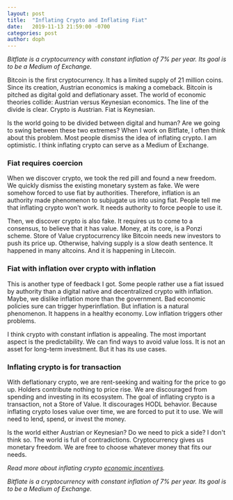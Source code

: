 ```yaml
---
layout: post
title:  "Inflating Crypto and Inflating Fiat"
date:   2019-11-13 21:59:00 -0700
categories: post
author: doph
---
```


*Bitflate is a cryptocurrency with constant inflation of 7% per year. Its goal is to be a Medium of Exchange.*

Bitcoin is the first cryptocurrency. It has a limited supply of 21 million coins. Since its creation, Austrian economics is making a comeback. Bitcoin is pitched as digital gold and deflationary asset. The world of economic theories collide: Austrian versus Keynesian economics. The line of the divide is clear. Crypto is Austrian. Fiat is Keynesian.

Is the world going to be divided between digital and human? Are we going to swing between these two extremes? When I work on Bitflate, I often think about this problem. Most people dismiss the idea of inflating crypto. I am optimistic. I think inflating crypto can serve as a Medium of Exchange.

### Fiat requires coercion

When we discover crypto, we took the red pill and found a new freedom. We quickly dismiss the existing monetary system as fake. We were somehow forced to use fiat by authorities. Therefore, inflation is an authority made phenomenon to subjugate us into using fiat. People tell me that inflating crypto won't work. It needs authority to force people to use it.

Then, we discover crypto is also fake. It requires us to come to a consensus, to believe that it has value. Money, at its core, is a Ponzi scheme. Store of Value cryptocurrency like Bitcoin needs new investors to push its price up. Otherwise, halving supply is a slow death sentence. It happened in many altcoins. And it is happening in Litecoin.

### Fiat with inflation over crypto with inflation

This is another type of feedback I got. Some people rather use a fiat issued by authority than a digital native and decentralized crypto with inflation. Maybe, we dislike inflation more than the government. Bad economic policies sure can trigger hyperinflation. But inflation is a natural phenomenon. It happens in a healthy economy. Low inflation triggers other problems.

I think crypto with constant inflation is appealing. The most important aspect is the predictability. We can find ways to avoid value loss. It is not an asset for long-term investment. But it has its use cases.

### Inflating crypto is for transaction

With deflationary crypto, we are rent-seeking and waiting for the price to go up. Holders contribute nothing to price rise. We are discouraged from spending and investing in its ecosystem. The goal of inflating crypto is a transaction, not a Store of Value. It discourages HODL behavior. Because inflating crypto loses value over time, we are forced to put it to use. We will need to lend, spend, or invest the money.

Is the world either Austrian or Keynesian? Do we need to pick a side? I don't think so. The world is full of contradictions. Cryptocurrency gives us monetary freedom. We are free to choose whatever money that fits our needs.

*Read more about inflating crypto [economic incentives](/post/2019/11/01/economic-incentives-for-inflating-cryptocurrency.html).*

*Bitflate is a cryptocurrency with constant inflation of 7% per year. Its goal is to be a Medium of Exchange.*